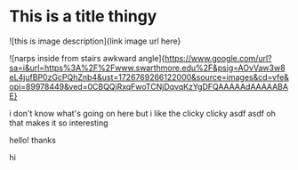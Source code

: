 # This is a title thingy

![this is image description]{link image url here}

![narps inside from stairs awkward angle]{https://www.google.com/url?sa=i&url=https%3A%2F%2Fwww.swarthmore.edu%2F&psig=AOvVaw3w8eL4jufBP0zGcPQhZnb4&ust=1726769266122000&source=images&cd=vfe&opi=89978449&ved=0CBQQjRxqFwoTCNjDqvqKzYgDFQAAAAAdAAAAABAE}

i don't know what's going on here but i like the clicky clicky
asdf
asdf
oh that makes it so interesting

hello!
thanks

hi
